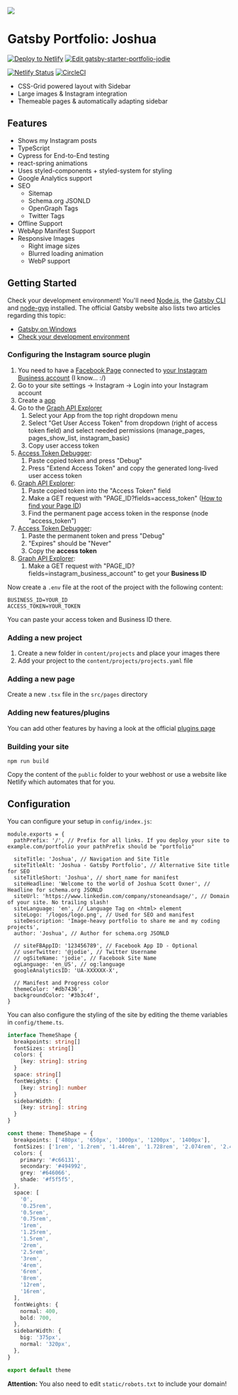 ![](https://i.imgur.com/TlwEgUo.png)

# Gatsby Portfolio: Joshua


[![Deploy to Netlify](https://www.netlify.com/img/deploy/button.svg)](https://app.netlify.com/start/deploy?repository=https://github.com/LeKoArts/gatsby-starter-portfolio-jodie) [![Edit gatsby-starter-portfolio-jodie](https://codesandbox.io/static/img/play-codesandbox.svg)](https://codesandbox.io/s/github/LeKoArts/gatsby-starter-portfolio-jodie/tree/master/)

[![Netlify Status](https://api.netlify.com/api/v1/badges/f51f5488-aa2d-4e42-baa7-4182d9e81c2e/deploy-status)](https://app.netlify.com/sites/portfolio-jodie/deploys) [![CircleCI](https://circleci.com/gh/LekoArts/gatsby-starter-portfolio-jodie.svg?style=svg)](https://circleci.com/gh/LekoArts/gatsby-starter-portfolio-jodie)

- CSS-Grid powered layout with Sidebar
- Large images & Instagram integration
- Themeable pages & automatically adapting sidebar

## Features

- Shows my Instagram posts
- TypeScript
- Cypress for End-to-End testing
- react-spring animations
- Uses styled-components + styled-system for styling
- Google Analytics support
- SEO
    - Sitemap
    - Schema.org JSONLD
    - OpenGraph Tags
    - Twitter Tags
- Offline Support
- WebApp Manifest Support
- Responsive Images
    - Right image sizes
    - Blurred loading animation
    - WebP support
    
## Getting Started

Check your development environment! You'll need [Node.js](https://nodejs.org/en/), the [Gatsby CLI](https://www.gatsbyjs.org/docs/) and [node-gyp](https://github.com/nodejs/node-gyp#installation) installed. The official Gatsby website also lists two articles regarding this topic:
- [Gatsby on Windows](https://www.gatsbyjs.org/docs/gatsby-on-windows/)
- [Check your development environment](https://www.gatsbyjs.org/tutorial/part-zero/)

### Configuring the Instagram source plugin

1. You need to have a [Facebook Page](https://www.facebook.com/pages/creation/) connected to [your Instagram Business account](https://www.facebook.com/business/help/898752960195806) (I know... :/)
1. Go to your site settings -> Instagram -> Login into your Instagram account
1. Create a [app](https://developers.facebook.com/apps/)
1. Go to the [Graph API Explorer][gae]
    1. Select your App from the top right dropdown menu
    1. Select "Get User Access Token" from dropdown (right of access token field) and select needed permissions (manage_pages, pages_show_list, instagram_basic)
    1. Copy user access token
1. [Access Token Debugger][atd]:
    1. Paste copied token and press "Debug"
    1. Press "Extend Access Token" and copy the generated long-lived user access token
1. [Graph API Explorer][gae]:
    1. Paste copied token into the "Access Token" field
    1. Make a GET request with "PAGE_ID?fields=access_token" ([How to find your Page ID](https://www.facebook.com/help/1503421039731588))
    1. Find the permanent page access token in the response (node "access_token")
1. [Access Token Debugger][atd]:
    1. Paste the permanent token and press "Debug"
    1. "Expires" should be "Never"
    1. Copy the **access token**
1. [Graph API Explorer][gae]:
    1. Make a GET request with "PAGE_ID?fields=instagram_business_account" to get your **Business ID**
    
Now create a `.env` file at the root of the project with the following content:

```
BUSINESS_ID=YOUR_ID
ACCESS_TOKEN=YOUR_TOKEN
```

You can paste your access token and Business ID there.

### Adding a new project

1. Create a new folder in `content/projects` and place your images there
1. Add your project to the `content/projects/projects.yaml` file

### Adding a new page

Create a new `.tsx` file in the `src/pages` directory

### Adding new features/plugins

You can add other features by having a look at the official [plugins page](https://www.gatsbyjs.org/docs/plugins/)

### Building your site

```
npm run build
```
Copy the content of the `public` folder to your webhost or use a website like Netlify which automates that for you.

## Configuration

You can configure your setup in `config/index.js`:

```JS
module.exports = {
  pathPrefix: '/', // Prefix for all links. If you deploy your site to example.com/portfolio your pathPrefix should be "portfolio"

  siteTitle: 'Joshua', // Navigation and Site Title
  siteTitleAlt: 'Joshua - Gatsby Portfolio', // Alternative Site title for SEO
  siteTitleShort: 'Joshua', // short_name for manifest
  siteHeadline: 'Welcome to the world of Joshua Scott Oxner', // Headline for schema.org JSONLD
  siteUrl: 'https://www.linkedin.com/company/stoneandsage/', // Domain of your site. No trailing slash!
  siteLanguage: 'en', // Language Tag on <html> element
  siteLogo: '/logos/logo.png', // Used for SEO and manifest
  siteDescription: 'Image-heavy portfolio to share me and my coding projects',
  author: 'Joshua', // Author for schema.org JSONLD

  // siteFBAppID: '123456789', // Facebook App ID - Optional
  // userTwitter: '@jodie', // Twitter Username
  // ogSiteName: 'jodie', // Facebook Site Name
  ogLanguage: 'en_US', // og:language
  googleAnalyticsID: 'UA-XXXXXX-X',

  // Manifest and Progress color
  themeColor: '#db7436',
  backgroundColor: '#3b3c4f',
}
```

You can also configure the styling of the site by editing the theme variables in `config/theme.ts`.

```typescript
interface ThemeShape {
  breakpoints: string[]
  fontSizes: string[]
  colors: {
    [key: string]: string
  }
  space: string[]
  fontWeights: {
    [key: string]: number
  }
  sidebarWidth: {
    [key: string]: string
  }
}

const theme: ThemeShape = {
  breakpoints: ['480px', '650px', '1000px', '1200px', '1400px'],
  fontSizes: ['1rem', '1.2rem', '1.44rem', '1.728rem', '2.074rem', '2.488rem'],
  colors: {
    primary: '#c66131',
    secondary: '#494992',
    grey: '#646066',
    shade: '#f5f5f5',
  },
  space: [
    '0',
    '0.25rem',
    '0.5rem',
    '0.75rem',
    '1rem',
    '1.25rem',
    '1.5rem',
    '2rem',
    '2.5rem',
    '3rem',
    '4rem',
    '6rem',
    '8rem',
    '12rem',
    '16rem',
  ],
  fontWeights: {
    normal: 400,
    bold: 700,
  },
  sidebarWidth: {
    big: '375px',
    normal: '320px',
  },
}

export default theme
```

**Attention:** You also need to edit `static/robots.txt` to include your domain!

[gae]: https://developers.facebook.com/tools/explorer/
[atd]: https://developers.facebook.com/tools/debug/accesstoken/
